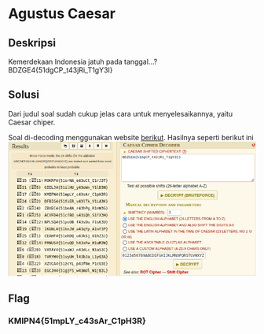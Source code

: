 # Agustus Caesar

## Deskripsi
Kemerdekaan Indonesia jatuh pada tanggal...? BDZGE4{51dgCP_t43jRi_T1gY3I}

## Solusi
Dari judul soal sudah cukup jelas cara untuk menyelesaikannya, yaitu Caesar chiper.

Soal di-decoding menggunakan website [berikut](https://www.dcode.fr/caesar-cipher). Hasilnya seperti berikut ini
![Hasil decoding Caesar cipher](./agustus_caesar.png)

## Flag
### KMIPN4{51mpLY_c43sAr_C1pH3R}
